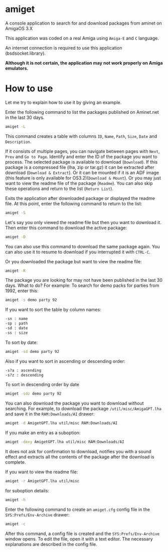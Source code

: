 # amiget
A console application to search for and download packages from aminet on AmigaOS 3.X

This application was coded on a real Amiga using `Amiga-E` and `C` language.

An internet connection is required to use this application (bsdsocket.library). 

**Although it is not certain, the application may not work properly on Amiga emulators.**

# How to use
Let me try to explain how to use it by giving an example. 

Enter the following command to list the packages published on Aminet.net in the last 30 days.

```bash
amiget -L
```

This command creates a table with columns `ID`, `Name`, `Path`, `Size`, `Date` and `Description`.

If it consists of multiple pages, you can navigate between pages with `Next`, `Prev` and `Go to Page`. Identify and enter the ID of the package you want to process. The selected package is available to download (`Download`). If this package is a compressed file (lha, zip or tar.gz) it can be extracted after download (`Download & Extract`). Or it can be mounted if it is an ADF image (this feature is only available for OS3.2)(`Download & Mount`). Or you may just want to view the readme file of the package (`Readme`). You can also skip these operations and return to the list (`Return List`).

Exits the application after downloaded package or displayed the readme file. At this point, enter the following command to return to the list:

```bash
amiget -S
```

Let's say you only viewed the readme file but then you want to download it. Then enter this command to download the active package:
```bash
amiget -D
```
You can also use this command to download the same package again. You can also use it to resume to download if you interrupted it with `CTRL-C`.

Or you downloaded the package but want to view the readme file:
```bash
amiget -R
```
The package you are looking for may not have been published in the last 30 days. What to do? For example: To search for demo packs for parties from 1992, enter this:
```bash
amiget -s demo party 92
```
If you want to sort the table by column names:
```bash
-sn : name
-sp : path
-sd : date
-ss : size
```
To sort by date:
```bash
amiget -sd demo party 92
```
Also if you want to sort in ascending or descending order:
```bash
-s?a : ascending
-s?z : descending
```
To sort in descending order by date
```bash
amiget -sdz demo party 92
```
You can also download the package you want to download without searching. For example, to download the package `/util/misc/AmigaGPT.lha` and save it in the `RAM:Downloads/AI` drawer:
```bash
amiget -d AmigetGPT.lha util/misc RAM:Downloads/AI
```
If you make an entry as a suboption:
```bash
amiget -dexy AmigetGPT.lha util/misc RAM:Downloads/AI
```
It does not ask for confirmation to download, notifies you with a sound effect and extracts all the contents of the package after the download is complete.

If you want to view the readme file:
```bash
amiget -r AmigetGPT.lha util/misc
```
for suboption details:
```bash
amiget -h
```
Enter the following command to create an `amiget.cfg` config file in the `SYS:Prefs/Env-Archive` drawer:
```bash
amiget -c
```
After this command, a config file is created and the `SYS:Prefs/Env-Archive` window opens. To edit the file, open it with a text editor. The necessary explanations are described in the config file.

